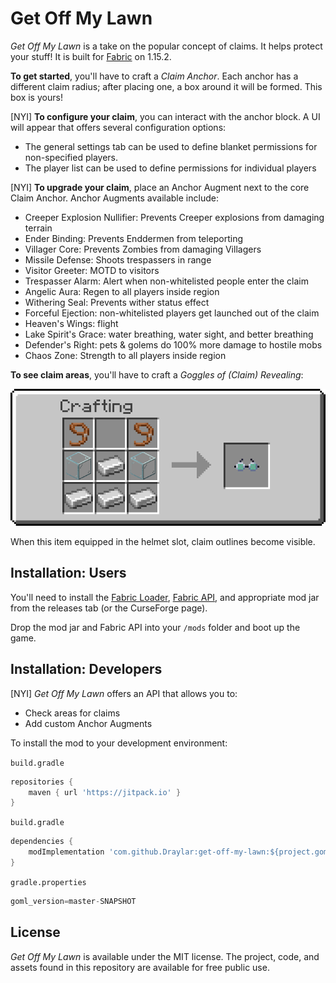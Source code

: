 # Get Off My Lawn

*Get Off My Lawn* is a take on the popular concept of claims. It helps protect your stuff! It is built for [Fabric](https://fabricmc.net/use/) on 1.15.2.

**To get started**, you'll have to craft a *Claim Anchor*. Each anchor has a different claim radius; after placing one, a box around it will be formed. This box is yours!

[NYI] **To configure your claim**, you can interact with the anchor block. A UI will appear that offers several configuration options:
- The general settings tab can be used to define blanket permissions for non-specified players.
- The player list can be used to define permissions for individual players

[NYI] **To upgrade your claim**, place an Anchor Augment next to the core Claim Anchor. Anchor Augments available include:
- Creeper Explosion Nullifier: Prevents Creeper explosions from damaging terrain
- Ender Binding: Prevents Enddermen from teleporting
- Villager Core: Prevents Zombies from damaging Villagers
- Missile Defense: Shoots trespassers in range
- Visitor Greeter: MOTD to visitors
- Trespasser Alarm: Alert when non-whitelisted people enter the claim
- Angelic Aura: Regen to all players inside region
- Withering Seal: Prevents wither status effect
- Forceful Ejection: non-whitelisted players get launched out of the claim
- Heaven's Wings: flight
- Lake Spirit's Grace: water breathing, water sight, and better breathing
- Defender's Right: pets & golems do 100% more damage to hostile mobs
- Chaos Zone: Strength to all players inside region

**To see claim areas**, you'll have to craft a *Goggles of (Claim) Revealing*:

![](resources/recipe.png)

When this item equipped in the helmet slot, claim outlines become visible. 

## Installation: Users

You'll need to install the [Fabric Loader](https://fabricmc.net/use/), [Fabric API](https://www.curseforge.com/minecraft/mc-mods/fabric-api/files), and appropriate mod jar from the releases tab (or the CurseForge page).

Drop the mod jar and Fabric API into your `/mods` folder and boot up the game. 

## Installation: Developers

[NYI] *Get Off My Lawn* offers an API that allows you to:
- Check areas for claims
- Add custom Anchor Augments

To install the mod to your development environment:
 
`build.gradle`
```groovy
repositories {
    maven { url 'https://jitpack.io' }
}
```

`build.gradle`
```groovy
dependencies {
    modImplementation 'com.github.Draylar:get-off-my-lawn:${project.goml_version}'
}
```

`gradle.properties`
```groovy
goml_version=master-SNAPSHOT
```

## License

*Get Off My Lawn*  is available under the MIT license. The project, code, and assets found in this repository are available for free public use.